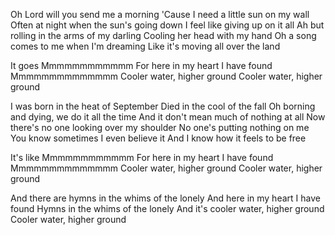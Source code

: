 Oh Lord will you send me a morning
'Cause I need a little sun on my wall
Often at night when the sun's going down
I feel like giving up on it all
Ah but rolling in the arms of my darling
Cooling her head with my hand
Oh a song comes to me when I'm dreaming
Like it's moving all over the land

It goes Mmmmmmmmmmmm
For here in my heart I have found
Mmmmmmmmmmmmmm
Cooler water, higher ground
Cooler water, higher ground

I was born in the heat of September
Died in the cool of the fall
Oh borning and dying, we do it all the time
And it don't mean much of nothing at all
Now there's no one looking over my shoulder
No one's putting nothing on me
You know sometimes I even believe it
And I know how it feels to be free

It's like Mmmmmmmmmmmm
For here in my heart I have found
Mmmmmmmmmmmmmm
Cooler water, higher ground
Cooler water, higher ground

And there are hymns in the whims of the lonely
And here in my heart I have found
Hymns in the whims of the lonely
And it's cooler water, higher ground
Cooler water, higher ground
